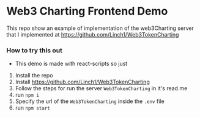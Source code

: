 # Web3 Charting Frontend Demo

This repo show an example of implementation of the web3Charting server that I implemented at 
https://github.com/Linch1/Web3TokenCharting


### How to try this out

- This demo is made with react-scripts so just 
1. Install the repo
2. Install https://github.com/Linch1/Web3TokenCharting
3. Follow the steps for run the server `Web3TokenCharting` in it's read.me
2. run `npm i`
3. Specify the url of the `Web3TokenCharting` inside the `.env` file 
3. run `npm start`

